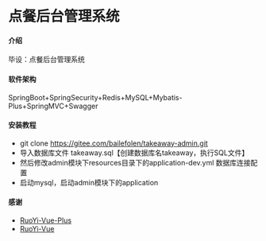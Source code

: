 # 点餐后台管理系统

#### 介绍
毕设：点餐后台管理系统

#### 软件架构
SpringBoot+SpringSecurity+Redis+MySQL+Mybatis-Plus+SpringMVC+Swagger

#### 安装教程
- git clone https://gitee.com/bailefolen/takeaway-admin.git
- 导入数据库文件 takeaway.sql【创建数据库名takeaway，执行SQL文件】
- 然后修改admin模块下resources目录下的application-dev.yml 数据库连接配置
- 启动mysql，启动admin模块下的application

#### 感谢
- [RuoYi-Vue-Plus](https://gitee.com/JavaLionLi/RuoYi-Vue-Plus)
- [RuoYi-Vue](https://gitee.com/y_project/RuoYi)



